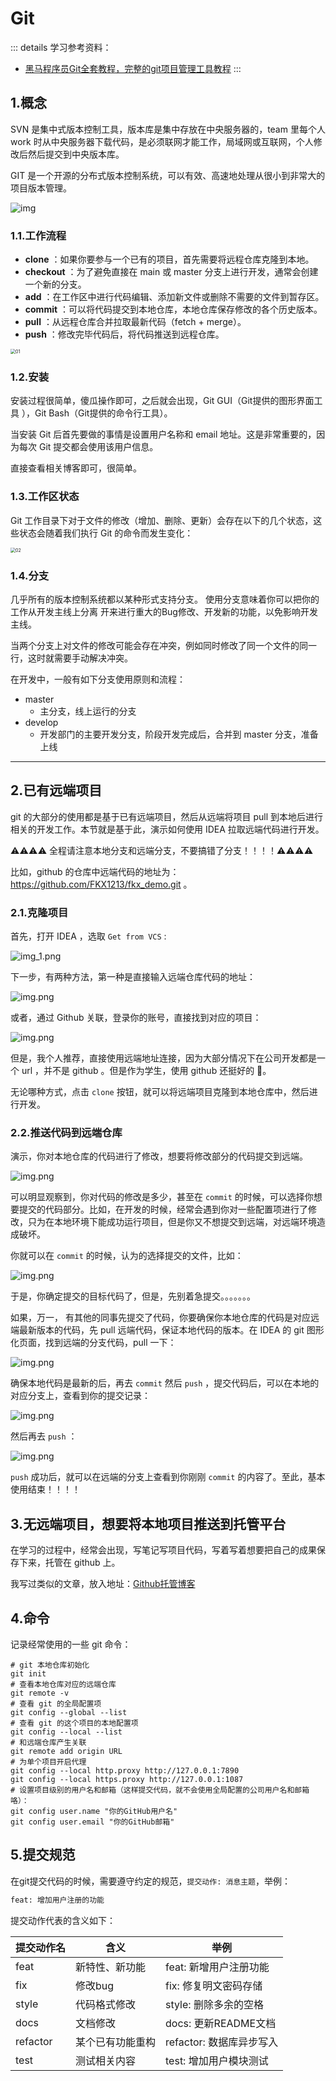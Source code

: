 # Git

::: details 学习参考资料：

- [黑马程序员Git全套教程，完整的git项目管理工具教程](https://www.bilibili.com/video/BV1MU4y1Y7h5)
  :::

## 1.概念

SVN 是集中式版本控制工具，版本库是集中存放在中央服务器的，team 里每个人 work
时从中央服务器下载代码，是必须联网才能工作，局域网或互联网，个人修改后然后提交到中央版本库。

GIT 是一个开源的分布式版本控制系统，可以有效、高速地处理从很小到非常大的项目版本管理。

![img](https://www.runoob.com/wp-content/uploads/2015/02/0D32F290-80B0-4EA4-9836-CA58E22569B3.jpg)

### 1.1.工作流程

- **clone** ：如果你要参与一个已有的项目，首先需要将远程仓库克隆到本地。
- **checkout** ：为了避免直接在 main 或 master 分支上进行开发，通常会创建一个新的分支。
- **add** ：在工作区中进行代码编辑、添加新文件或删除不需要的文件到暂存区。
- **commit** ：可以将代码提交到本地仓库，本地仓库保存修改的各个历史版本。
- **pull** ：从远程仓库合并拉取最新代码（fetch + merge）。
- **push** ：修改完毕代码后，将代码推送到远程仓库。

<img src="./imgs/Git/01.png" alt="01" style="zoom:50%;" />

### 1.2.安装

安装过程很简单，傻瓜操作即可，之后就会出现，Git GUI（Git提供的图形界面工具 ），Git Bash（Git提供的命令行工具）。

当安装 Git 后首先要做的事情是设置用户名称和 email 地址。这是非常重要的，因为每次 Git 提交都会使用该用户信息。

直接查看相关博客即可，很简单。

### 1.3.工作区状态

Git 工作目录下对于文件的修改（增加、删除、更新）会存在以下的几个状态，这些状态会随着我们执行 Git 的命令而发生变化：

<img src="./imgs/Git/02.png" alt="02" style="zoom:50%;" />

### 1.4.分支

几乎所有的版本控制系统都以某种形式支持分支。 使用分支意味着你可以把你的工作从开发主线上分离 开来进行重大的Bug修改、开发新的功能，以免影响开发主线。

当两个分支上对文件的修改可能会存在冲突，例如同时修改了同一个文件的同一行，这时就需要手动解决冲突。

在开发中，一般有如下分支使用原则和流程：

- master
    - 主分支，线上运行的分支
- develop
    - 开发部门的主要开发分支，阶段开发完成后，合并到 master 分支，准备上线

----

## 2.已有远端项目

git 的大部分的使用都是基于已有远端项目，然后从远端将项目 pull 到本地后进行相关的开发工作。本节就是基于此，演示如何使用 IDEA
拉取远端代码进行开发。

⚠️⚠️⚠️⚠️ 全程请注意本地分支和远端分支，不要搞错了分支！！！！⚠️⚠️⚠️⚠️

比如，github 的仓库中远端代码的地址为：https://github.com/FKX1213/fkx_demo.git 。

### 2.1.克隆项目

首先，打开 IDEA ，选取 `Get from VCS` :

![img_1.png](imgs/Git/03.png)

下一步，有两种方法，第一种是直接输入远端仓库代码的地址：

![img.png](imgs/Git/04.png)

或者，通过 Github 关联，登录你的账号，直接找到对应的项目：

![img.png](imgs/Git/05.png)

但是，我个人推荐，直接使用远端地址连接，因为大部分情况下在公司开发都是一个 url ，并不是 github 。但是作为学生，使用 github
还挺好的 🖖。

无论哪种方式，点击 `clone` 按钮，就可以将远端项目克隆到本地仓库中，然后进行开发。

### 2.2.推送代码到远端仓库

演示，你对本地仓库的代码进行了修改，想要将修改部分的代码提交到远端。

![img.png](imgs/Git/06.png)

可以明显观察到，你对代码的修改是多少，甚至在 `commit`
的时候，可以选择你想要提交的代码部分。比如，在开发的时候，经常会遇到你对一些配置项进行了修改，只为在本地环境下能成功运行项目，但是你又不想提交到远端，对远端环境造成破坏。

你就可以在 `commit` 的时候，认为的选择提交的文件，比如：

![img.png](imgs/Git/07.png)

于是，你确定提交的目标代码了，但是，先别着急提交。。。。。。。

如果，万一， 有其他的同事先提交了代码，你要确保你本地仓库的代码是对应远端最新版本的代码，先 pull 远端代码，保证本地代码的版本。在
IDEA 的 git 图形化页面，找到远端的分支代码，pull 一下：

![img.png](imgs/Git/08.png)

确保本地代码是最新的后，再去 `commit` 然后 `push` ，提交代码后，可以在本地的对应分支上，查看到你的提交记录：

![img.png](imgs/Git/09.png)

然后再去 `push` ：

![img.png](imgs/Git/10.png)

`push` 成功后，就可以在远端的分支上查看到你刚刚 `commit` 的内容了。至此，基本使用结束！！！！

## 3.无远端项目，想要将本地项目推送到托管平台

在学习的过程中，经常会出现，写笔记写项目代码，写着写着想要把自己的成果保存下来，托管在 github 上。

我写过类似的文章，放入地址：[Github托管博客](../../other/blog/Github托管博客.md)

## 4.命令

记录经常使用的一些 git 命令：

````shell:line-numbers
# git 本地仓库初始化
git init
# 查看本地仓库对应的远端仓库
git remote -v
# 查看 git 的全局配置项
git config --global --list
# 查看 git 的这个项目的本地配置项
git config --local --list
# 和远端仓库产生关联
git remote add origin URL
# 为单个项目开启代理
git config --local http.proxy http://127.0.0.1:7890
git config --local https.proxy http://127.0.0.1:1087
# 设置项目级别的用户名和邮箱（这样提交代码，就不会使用全局配置的公司用户名和邮箱咯）：
git config user.name "你的GitHub用户名"
git config user.email "你的GitHub邮箱"
````

## 5.提交规范

在git提交代码的时候，需要遵守约定的规范，`提交动作: 消息主题`，举例：

```txt
feat: 增加用户注册的功能
```

提交动作代表的含义如下：

| 提交动作名    | 含义       | 举例                |
|----------|----------|-------------------|
| feat     | 新特性、新功能  | feat: 新增用户注册功能    |
| fix      | 修改bug    | fix: 修复明文密码存储     |
| style    | 代码格式修改   | style: 删除多余的空格    |
| docs     | 文档修改     | docs: 更新README文档  |
| refactor | 某个已有功能重构 | refactor: 数据库异步写入 |
| test     | 测试相关内容   | test: 增加用户模块测试    |